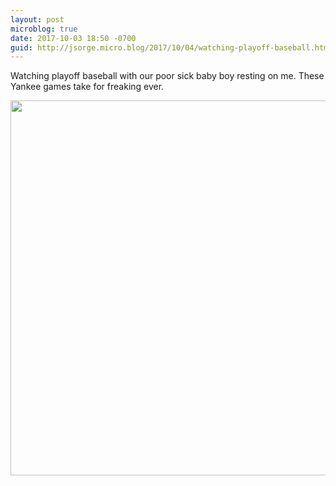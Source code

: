 ```yaml
---
layout: post
microblog: true
date: 2017-10-03 18:50 -0700
guid: http://jsorge.micro.blog/2017/10/04/watching-playoff-baseball.html
---
```

Watching playoff baseball with our poor sick baby boy resting on me. These Yankee games take for freaking ever.

<img src="http://mb.jsorge.net/uploads/2017/6a90f494ec.jpg" width="600" height="600" />
